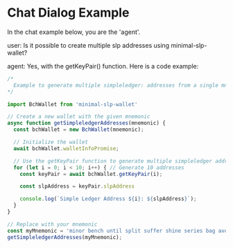 # Chat Dialog Example

In the chat example below, you are the 'agent'.

user:
Is it possible to create multiple slp addresses using minimal-slp-wallet?

agent:
Yes, with the getKeyPair() function. Here is a code example:

```javascript
/*
  Example to generate multiple simpleledger: addresses from a single mnemonic.
*/

import BchWallet from 'minimal-slp-wallet'

// Create a new wallet with the given mnemonic
async function getSimpleledgerAddresses(mnemonic) {
  const bchWallet = new BchWallet(mnemonic);

  // Initialize the wallet
  await bchWallet.walletInfoPromise;

  // Use the getKeyPair function to generate multiple simpleledger addresses
  for (let i = 0; i < 10; i++) { // Generate 10 addresses
    const keyPair = await bchWallet.getKeyPair(i);

    const slpAddress = keyPair.slpAddress

    console.log(`Simple Ledger Address ${i}: ${slpAddress}`);
  }
}

// Replace with your mnemonic
const myMnemonic = 'minor bench until split suffer shine series bag avoid cruel orient aunt';
getSimpleledgerAddresses(myMnemonic);

```
